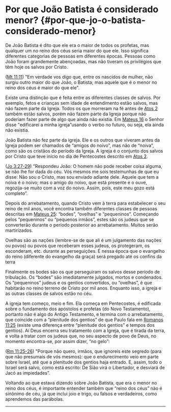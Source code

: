# Por que João Batista é considerado menor? {#por-que-jo-o-batista-considerado-menor}

De João Batista é dito que ele era o maior de todos os profetas, mas qualquer um no reino dos céus seria maior do que ele. Isso significa diferentes categorias de pessoas em diferentes épocas. Pessoas como João foram grandemente abençoadas, mas não tiveram os privilégios que têm hoje os salvos por Cristo.

([Mt 11:11](http://bibliaonline.com.br/acf/mt/11/11)) &quot;Em verdade vos digo que, entre os nascidos de mulher, não surgiu outro maior do que João, o Batista; mas aquele que é o menor no reino dos céus é maior do que ele&quot;.

Existe uma distinção que é feita entre as diferentes classes de salvos. Por exemplo, fetos e crianças sem idade de entendimento estão salvos, mas não fazem parte da Igreja. Todos os que morreram na fé antes de [Atos 2](../bible2link) também estão salvos, porém não fazem parte da Igreja porque não poderiam fazer parte de algo que ainda não existia. Em [Mateus 16](http://bibliaonline.com.br/acf/mt/16) o Senhor disse &quot;edificarei a minha igreja”usando o verbo no futuro, ou seja, ela ainda não existia.

João Batista não fez parte da igreja. Ele e os outros que viveram antes da Igreja podem ser chamados de “amigos do noivo”, mas não de “noiva”, como são os cristãos do período da Igreja. A igreja é o conjunto dos salvos por Cristo que teve início no dia de Pentecostes descrito em [Atos 2](http://bibliaonline.com.br/acf/atos/2).

([Jo 3:27-29](http://bibliaonline.com.br/acf/jo/3/27-29)) &quot;Respondeu João: O homem não pode receber coisa alguma, se não lhe for dada do céu. Vós mesmos me sois testemunhas de que eu disse: Não sou o Cristo, mas sou enviado adiante dele. Aquele que tem a noiva é o noivo; mas o amigo do noivo, que está presente e o ouve, regozija-se muito com a voz do noivo. Assim, pois, este meu gozo está completo”.

Depois do arrebatamento, quando Cristo vem à terra para estabelecer o seu reino de mil anos, você encontra também diferentes classes de pessoas descritas em [Mateus 25](http://bibliaonline.com.br/acf/mt/25): “bodes”, “ovelhas” e “pequeninos”. Começando pelos “pequeninos” ou “pequenos irmãos”, estes são os judeus que se converterão durante o período posterior ao arrebatamento. Muitos serão martirizados.

Ovelhas são as nações (lembre-se de que ali é um julgamento das nações ou povos) ou povos que receberam esses judeus, os protegeram, os esconderam, etc. durante as perseguições. É nessa época que o evangelho do reino (diferente do evangelho da graça) será pregado até os confins da terra

Finalmente os bodes são os que perseguiram os salvos desse período de tribulação. Os “bodes” são imediatamente julgados, mortos e condenados. Os “pequeninos” judeus e os gentios convertidos, ou “ovelhas”, é que habitarão no reino terreno de Cristo por mil anos. Enquanto isso, a igreja e as outras classes de salvos estão no céu.

A igreja tem começo, meio e fim. Ela começa em Pentecostes, é edificada sobre o fundamento dos apóstolos e profetas (do Novo Testamento), portanto não é algo do Antigo Testamento, e termina com o arrebatamento, que coincide com a “plenitude dos gentios” de que Paulo fala em [Romanos 11:25](http://bibliaonline.com.br/acf/rm/11/25) (existe uma diferença entre “plenitude dos gentios” e tempos dos gentios). Aí Deus encerra seu tratamento com a Igreja, que é tirada da terra, e volta a tratar com os judeus que, no seu aspecto de povo de Deus, no momento encontra-se, por assim dizer, “no gelo”:

([Rm 11:25-26](http://bibliaonline.com.br/acf/rm/11/25-26)) &quot;Porque não quero, irmãos, que ignoreis este segredo (para que não presumais de vós mesmos): que o endurecimento veio em parte sobre Israel, até que a plenitude dos gentios haja entrado. E, assim, todo o Israel será salvo, como está escrito: De Sião virá o Libertador, e desviará de Jacó as impiedades”.

Voltando ao que estava dizendo sobre João Batista, que era o menor no reino dos céus, é importante entender também que “reino dos céus” não é sinônimo de céu, já que inclui joio e trigo, ou falsos e verdadeiros, como aprendemos das parábolas.

*****